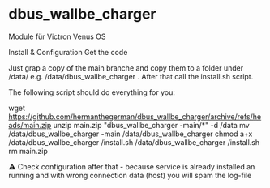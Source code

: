 # dbus_wallbe_charger
Module für Victron Venus OS

Install & Configuration
Get the code

Just grap a copy of the main branche and copy them to a folder under /data/ e.g. /data/dbus_wallbe_charger . After that call the install.sh script.

The following script should do everything for you:

wget https://github.com/hermanthegerman/dbus_wallbe_charger/archive/refs/heads/main.zip
unzip main.zip "dbus_wallbe_charger -main/*" -d /data
mv /data/dbus_wallbe_charger -main /data/dbus_wallbe_charger 
chmod a+x /data/dbus_wallbe_charger /install.sh
/data/dbus_wallbe_charger /install.sh
rm main.zip

⚠️ Check configuration after that - because service is already installed an running and with wrong connection data (host) you will spam the log-file
